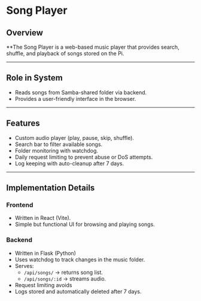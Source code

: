 # Song Player

## Overview

**The Song Player is a web-based music player that provides search, shuffle, and playback of songs stored on the Pi.

---

## Role in System

- Reads songs from Samba-shared folder via backend.
- Provides a user-friendly interface in the browser.

---

## Features

- Custom audio player (play, pause, skip, shuffle).
- Search bar to filter available songs.
- Folder monitoring with watchdog.
- Daily request limiting to prevent abuse or DoS attempts.
- Log keeping with auto-cleanup after 7 days.

---

## Implementation Details

### Frontend
- Written in React (Vite).
- Simple but functional UI for browsing and playing songs.

### Backend
- Written in Flask (Python)
- Uses watchdog to track changes in the music folder.
- Serves:
	- ``/api/songs/`` → returns song list.
	- ``/api/songs/:id`` → streams audio.
- Request limiting avoids 
- Logs stored and automatically deleted after 7 days.